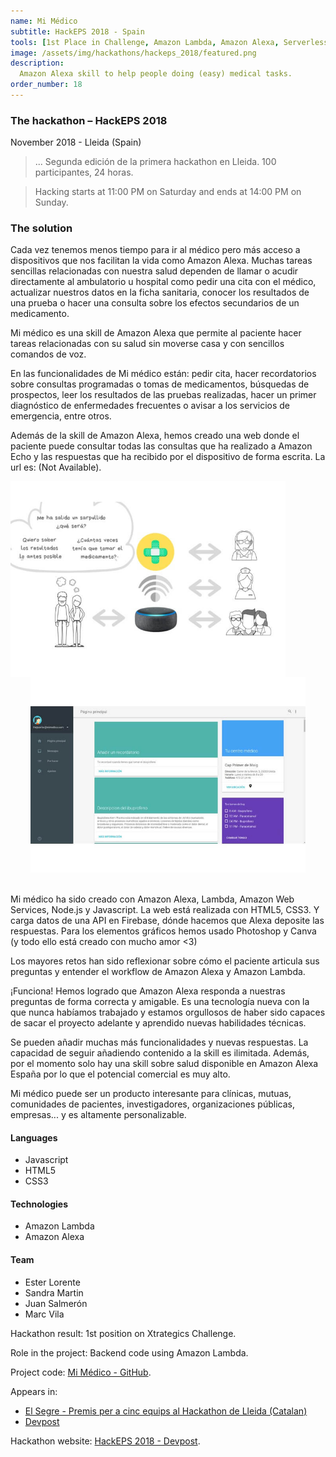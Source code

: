 ```yaml
---
name: Mi Médico
subtitle: HackEPS 2018 - Spain
tools: [1st Place in Challenge, Amazon Lambda, Amazon Alexa, Serverless]
image: /assets/img/hackathons/hackeps_2018/featured.png
description:
  Amazon Alexa skill to help people doing (easy) medical tasks.
order_number: 18
---
```


### The hackathon – HackEPS 2018

November 2018 - Lleida (Spain)

> ... Segunda edición de la primera hackathon en Lleida. 100 participantes, 24 horas.

> Hacking starts at 11:00 PM on Saturday and ends at 14:00 PM on Sunday.

### The solution

Cada vez tenemos menos tiempo para ir al médico pero más acceso a dispositivos que nos facilitan la
vida como Amazon Alexa. Muchas tareas sencillas relacionadas con nuestra salud dependen de llamar o
acudir directamente al ambulatorio u hospital como pedir una cita con el médico, actualizar nuestros
datos en la ficha sanitaria, conocer los resultados de una prueba o hacer una consulta sobre los
efectos secundarios de un medicamento.

Mi médico es una skill de Amazon Alexa que permite al paciente hacer tareas relacionadas con su
salud sin moverse casa y con sencillos comandos de voz.

En las funcionalidades de Mi médico están: pedir cita, hacer recordatorios sobre consultas
programadas o tomas de medicamentos, búsquedas de prospectos, leer los resultados de las pruebas
realizadas, hacer un primer diagnóstico de enfermedades frecuentes o avisar a los servicios de
emergencia, entre otros.

Además de la skill de Amazon Alexa, hemos creado una web donde el paciente puede consultar todas las
consultas que ha realizado a Amazon Echo y las respuestas que ha recibido por el dispositivo de
forma escrita. La url es: (Not Available).

<div style="text-align: center;">
<img style="margin: 0 !important; float: left" src="/assets/img/hackathons/hackeps_2018/screen1.jpg" width="440"/>
<img style="margin: 0 !important; display: inline" src="/assets/img/hackathons/hackeps_2018/screen2.jpg" width="440"/>
</div>
<br>

Mi médico ha sido creado con Amazon Alexa, Lambda, Amazon Web Services, Node.js y Javascript. La web
está realizada con HTML5, CSS3. Y carga datos de una API en Firebase, dónde hacemos que Alexa
deposite las respuestas. Para los elementos gráficos hemos usado Photoshop y Canva (y todo ello está
creado con mucho amor <3)

Los mayores retos han sido reflexionar sobre cómo el paciente articula sus preguntas y entender el
workflow de Amazon Alexa y Amazon Lambda.

¡Funciona! Hemos logrado que Amazon Alexa responda a nuestras preguntas de forma correcta y
amigable. Es una tecnología nueva con la que nunca habíamos trabajado y estamos orgullosos de haber
sido capaces de sacar el proyecto adelante y aprendido nuevas habilidades técnicas.

Se pueden añadir muchas más funcionalidades y nuevas respuestas. La capacidad de seguir añadiendo
contenido a la skill es ilimitada. Además, por el momento solo hay una skill sobre salud disponible
en Amazon Alexa España por lo que el potencial comercial es muy alto.

Mi médico puede ser un producto interesante para clínicas, mutuas, comunidades de pacientes,
investigadores, organizaciones públicas, empresas... y es altamente personalizable.

#### Languages

- Javascript
- HTML5
- CSS3

#### Technologies

- Amazon Lambda
- Amazon Alexa

#### Team

- Ester Lorente
- Sandra Martin
- Juan Salmerón
- Marc Vila

Hackathon result: 1st position on Xtrategics Challenge.

Role in the project: Backend code using Amazon Lambda.

Project code: [Mi Médico - GitHub](https://github.com/LaQuay/hackeps-lleida-2018).

Appears in:

- [El Segre - Premis per a cinc equips al Hackathon de Lleida (Catalan)](https://www.segre.com/noticies/guia/2018/11/19/premis_per_cinc_equips_hackathon_lleida_61322_1111.html)
- [Devpost](https://devpost.com/software/mi-medico)

Hackathon website: [HackEPS 2018 - Devpost](https://hackeps2018.devpost.com).
